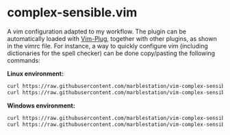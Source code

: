 # complex-sensible.vim

A vim configuration adapted to my workflow. The plugin can be automatically loaded with [Vim-Plug](https://github.com/junegunn/vim-plug), together with other plugins, as shown in the vimrc file. For instance, a way to quickly configure vim (including dictionaries for the spell checker) can be done copy/pasting the following commands:

**Linux environment:**
```bash
curl https://raw.githubusercontent.com/marblestation/vim-complex-sensible/master/bin/install.sh -sSf | sh && reset
curl https://raw.githubusercontent.com/marblestation/vim-complex-sensible/master/bin/install-dictionaries.sh -sSf | sh
```

**Windows environment:**
```bash
curl https://raw.githubusercontent.com/marblestation/vim-complex-sensible/master/bin/install-win.sh -sSf | sh && reset
curl https://raw.githubusercontent.com/marblestation/vim-complex-sensible/master/bin/install-dictionaries.sh -sSf | sh
```

